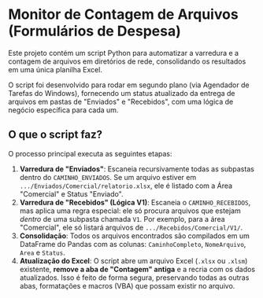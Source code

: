 # Monitor de Contagem de Arquivos (Formulários de Despesa)

Este projeto contém um script Python para automatizar a varredura e a contagem de arquivos em diretórios de rede, consolidando os resultados em uma única planilha Excel.

O script foi desenvolvido para rodar em segundo plano (via Agendador de Tarefas do Windows), fornecendo um status atualizado da entrega de arquivos em pastas de "Enviados" e "Recebidos", com uma lógica de negócio específica para cada um.

## O que o script faz?

O processo principal executa as seguintes etapas:

1.  **Varredura de "Enviados"**: Escaneia recursivamente todas as subpastas dentro do `CAMINHO_ENVIADOS`. Se um arquivo estiver em `.../Enviados/Comercial/relatorio.xlsx`, ele é listado com a Área "Comercial" e Status "Enviado".
2.  **Varredura de "Recebidos" (Lógica V1)**: Escaneia o `CAMINHO_RECEBIDOS`, mas aplica uma regra especial: ele só procura arquivos que estejam *dentro* de uma subpasta chamada `V1`. Por exemplo, para a área "Comercial", ele só listará arquivos de `.../Recebidos/Comercial/V1/`.
3.  **Consolidação**: Todos os arquivos encontrados são compilados em um DataFrame do Pandas com as colunas: `CaminhoCompleto`, `NomeArquivo`, `Area` e `Status`.
4.  **Atualização do Excel**: O script abre um arquivo Excel (`.xlsx` ou `.xlsm`) existente, **remove a aba de "Contagem" antiga** e a recria com os dados atualizados. Isso é feito de forma segura, preservando todas as outras abas, formatações e macros (VBA) que possam existir no arquivo.
